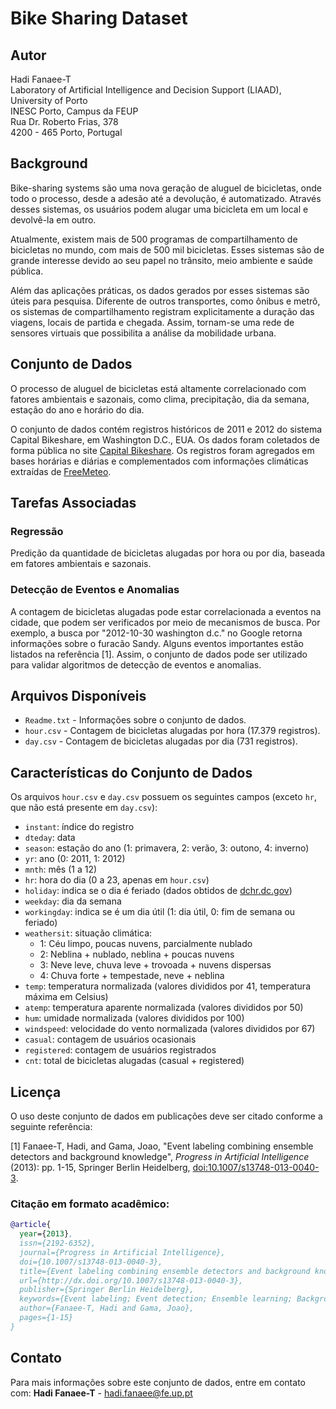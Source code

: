 # Bike Sharing Dataset

## Autor
Hadi Fanaee-T  
Laboratory of Artificial Intelligence and Decision Support (LIAAD), University of Porto  
INESC Porto, Campus da FEUP  
Rua Dr. Roberto Frias, 378  
4200 - 465 Porto, Portugal  

## Background
Bike-sharing systems são uma nova geração de aluguel de bicicletas, onde todo o processo, desde a adesão até a devolução, é automatizado. Através desses sistemas, os usuários podem alugar uma bicicleta em um local e devolvê-la em outro.

Atualmente, existem mais de 500 programas de compartilhamento de bicicletas no mundo, com mais de 500 mil bicicletas. Esses sistemas são de grande interesse devido ao seu papel no trânsito, meio ambiente e saúde pública.

Além das aplicações práticas, os dados gerados por esses sistemas são úteis para pesquisa. Diferente de outros transportes, como ônibus e metrô, os sistemas de compartilhamento registram explicitamente a duração das viagens, locais de partida e chegada. Assim, tornam-se uma rede de sensores virtuais que possibilita a análise da mobilidade urbana.

## Conjunto de Dados
O processo de aluguel de bicicletas está altamente correlacionado com fatores ambientais e sazonais, como clima, precipitação, dia da semana, estação do ano e horário do dia.

O conjunto de dados contém registros históricos de 2011 e 2012 do sistema Capital Bikeshare, em Washington D.C., EUA. Os dados foram coletados de forma pública no site [Capital Bikeshare](http://capitalbikeshare.com/system-data). Os registros foram agregados em bases horárias e diárias e complementados com informações climáticas extraídas de [FreeMeteo](http://www.freemeteo.com).

## Tarefas Associadas

### Regressão
Predição da quantidade de bicicletas alugadas por hora ou por dia, baseada em fatores ambientais e sazonais.

### Detecção de Eventos e Anomalias
A contagem de bicicletas alugadas pode estar correlacionada a eventos na cidade, que podem ser verificados por meio de mecanismos de busca. Por exemplo, a busca por "2012-10-30 washington d.c." no Google retorna informações sobre o furacão Sandy. Alguns eventos importantes estão listados na referência [1]. Assim, o conjunto de dados pode ser utilizado para validar algoritmos de detecção de eventos e anomalias.

## Arquivos Disponíveis
- `Readme.txt` - Informações sobre o conjunto de dados.
- `hour.csv` - Contagem de bicicletas alugadas por hora (17.379 registros).
- `day.csv` - Contagem de bicicletas alugadas por dia (731 registros).

## Características do Conjunto de Dados
Os arquivos `hour.csv` e `day.csv` possuem os seguintes campos (exceto `hr`, que não está presente em `day.csv`):

- `instant`: índice do registro
- `dteday`: data
- `season`: estação do ano (1: primavera, 2: verão, 3: outono, 4: inverno)
- `yr`: ano (0: 2011, 1: 2012)
- `mnth`: mês (1 a 12)
- `hr`: hora do dia (0 a 23, apenas em `hour.csv`)
- `holiday`: indica se o dia é feriado (dados obtidos de [dchr.dc.gov](http://dchr.dc.gov/page/holiday-schedule))
- `weekday`: dia da semana
- `workingday`: indica se é um dia útil (1: dia útil, 0: fim de semana ou feriado)
- `weathersit`: situação climática:
  - 1: Céu limpo, poucas nuvens, parcialmente nublado
  - 2: Neblina + nublado, neblina + poucas nuvens
  - 3: Neve leve, chuva leve + trovoada + nuvens dispersas
  - 4: Chuva forte + tempestade, neve + neblina
- `temp`: temperatura normalizada (valores divididos por 41, temperatura máxima em Celsius)
- `atemp`: temperatura aparente normalizada (valores divididos por 50)
- `hum`: umidade normalizada (valores divididos por 100)
- `windspeed`: velocidade do vento normalizada (valores divididos por 67)
- `casual`: contagem de usuários ocasionais
- `registered`: contagem de usuários registrados
- `cnt`: total de bicicletas alugadas (casual + registered)

## Licença
O uso deste conjunto de dados em publicações deve ser citado conforme a seguinte referência:

[1] Fanaee-T, Hadi, and Gama, Joao, "Event labeling combining ensemble detectors and background knowledge", *Progress in Artificial Intelligence* (2013): pp. 1-15, Springer Berlin Heidelberg, [doi:10.1007/s13748-013-0040-3](http://dx.doi.org/10.1007/s13748-013-0040-3).

### Citação em formato acadêmico:
```bibtex
@article{
  year={2013},
  issn={2192-6352},
  journal={Progress in Artificial Intelligence},
  doi={10.1007/s13748-013-0040-3},
  title={Event labeling combining ensemble detectors and background knowledge},
  url={http://dx.doi.org/10.1007/s13748-013-0040-3},
  publisher={Springer Berlin Heidelberg},
  keywords={Event labeling; Event detection; Ensemble learning; Background knowledge},
  author={Fanaee-T, Hadi and Gama, Joao},
  pages={1-15}
}
```

## Contato
Para mais informações sobre este conjunto de dados, entre em contato com:
**Hadi Fanaee-T** - hadi.fanaee@fe.up.pt

